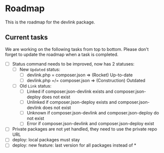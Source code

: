# Roadmap

This is the roadmap for the devlink package.

## Current tasks

We are working on the following tasks from top to bottom. Please don't forget to update the roadmap when a task is completed.

-   [ ] Status command needs to be improved, now has 2 statuses:
    -   [ ] New `Updated` status:
        -   [ ] devlink.php = composer.json => (Rocket) Up-to-date
        -   [ ] devlink.php =/= composer.json => (Construction) Outdated
    -   [ ] Old `Link` status:
        -   [ ] Linked if composer.json-devlink exists and composer.json-deploy does not exist
        -   [ ] Unlinked if composer.json-deploy exists and composer.json-devlink does not exist
        -   [ ] Unknown if composer.json-devlink and composer.json-deploy do not exist
        -   [ ] Error if composer.json-devlink and composer.json-deploy exist
-   [ ] Private packages are not yet handled, they need to use the private repo URL
-   [ ] deploy: local packages must stay
-   [ ] deploy: new feature: last version for all packages instead of \*
